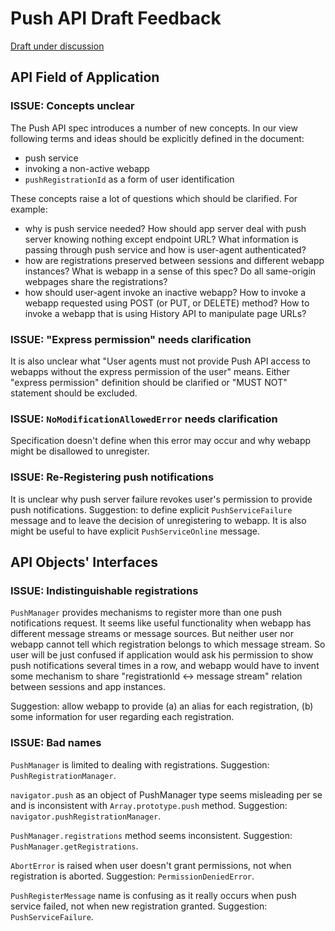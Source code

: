 # Push API Draft Feedback

[Draft under discussion](https://dvcs.w3.org/hg/push/raw-file/tip/index.html)

## API Field of Application

### ISSUE: Concepts unclear

The Push API spec introduces a number of new concepts. In our view following terms and ideas should be explicitly defined in the document:

  * push service
  * invoking a non-active webapp
  * `pushRegistrationId` as a form of user identification

These concepts raise a lot of questions which should be clarified. For example:

  * why is push service needed? How should app server deal with push server knowing nothing except endpoint URL? What information is passing through push service and how is user-agent authenticated?
  * how are registrations preserved between sessions and different webapp instances? What is webapp in a sense of this spec? Do all same-origin webpages share the registrations?
  * how should user-agent invoke an inactive webapp? How to invoke a webapp requested using POST (or PUT, or DELETE) method? How to invoke a webapp that is using History API to manipulate page URLs?

### ISSUE: "Express permission" needs clarification

It is also unclear what "User agents must not provide Push API access to webapps without the express permission of the user" means. Either "express permission" definition should be clarified or "MUST NOT" statement should be excluded.

### ISSUE: `NoModificationAllowedError` needs clarification

Specification doesn't define when this error may occur and why webapp might be disallowed to unregister.

### ISSUE: Re-Registering push notifications

It is unclear why push server failure revokes user's permission to provide push notifications. Suggestion: to define explicit `PushServiceFailure` message and to leave the decision of unregistering to webapp. It is also might be useful to have explicit `PushServiceOnline` message.

## API Objects' Interfaces

### ISSUE: Indistinguishable registrations

`PushManager` provides mechanisms to register more than one push notifications request. It seems like useful functionality when webapp has different message streams or message sources. But neither user nor webapp cannot tell which registration belongs to which message stream. So user will be just confused if application would ask his permission to show push notifications several times in a row, and webapp would have to invent some mechanism to share "registrationId <-> message stream" relation between sessions and app instances.

Suggestion: allow webapp to provide (a) an alias for each registration, (b) some information for user regarding each registration.

### ISSUE: Bad names

`PushManager` is limited to dealing with registrations. Suggestion: `PushRegistrationManager`.

`navigator.push` as an object of PushManager type seems misleading per se and is inconsistent with `Array.prototype.push` method. Suggestion: `navigator.pushRegistrationManager`.

`PushManager.registrations` method seems inconsistent. Suggestion: `PushManager.getRegistrations`.

`AbortError` is raised when user doesn't grant permissions, not when registration is aborted. Suggestion: `PermissionDeniedError`.

`PushRegisterMessage` name is confusing as it really occurs when push service failed, not when new registration granted. Suggestion: `PushServiceFailure`.
